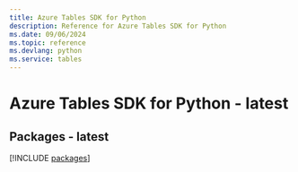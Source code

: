 ```yaml
---
title: Azure Tables SDK for Python
description: Reference for Azure Tables SDK for Python
ms.date: 09/06/2024
ms.topic: reference
ms.devlang: python
ms.service: tables
---
```

# Azure Tables SDK for Python - latest
## Packages - latest
[!INCLUDE [packages](tables-index.md)]